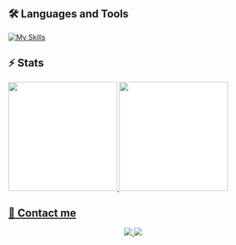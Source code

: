 <h2>🛠️ Languages and Tools</h2>
<p>
  <a href="https://skillicons.dev">
    <img src="https://skillicons.dev/icons?i=linux,flutter,react,nestjs,docker,postgres,firebase,heroku,git,github,neovim" alt="My Skills" />
  </a>
</p>

<h2>⚡ Stats</h2>
<div style="display: inline-flex; background-color: white">
    <a href="https://github.com/Junior580">
    <img height="220em"
        src="https://github-readme-stats.vercel.app/api?username=Junior580&show_icons=true&theme=tokyonight" />
    <img height="220em"
      src="https://github-readme-stats.vercel.app/api/top-langs/?username=junior580&theme=tokyonight" />
</div>

<h2>📩 Contact me</h2>

<div align="center"> 
  <a href="mailto:junior.msm25@gmail.com">
    <img src="https://img.shields.io/badge/Gmail-333333?style=for-the-badge&logo=gmail&logoColor=red" />
  </a>
  <a href="https://www.linkedin.com/in/junior-pereira-56688214a/" target="_blank">
    <img src="https://img.shields.io/badge/LinkedIn-0077B5?style=for-the-badge&logo=linkedin&logoColor=white" target="_blank" />
  </a>
</div>
